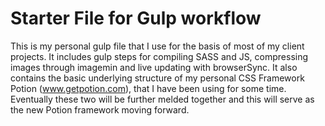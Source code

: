 Starter File for Gulp workflow
====================

This is my personal gulp file that I use for the basis of most of my client projects. It includes gulp steps for compiling SASS and JS, compressing images through imagemin and live updating with browserSync. It also contains the basic underlying structure of my personal CSS Framework Potion (www.getpotion.com), that I have been using for some time. Eventually these two will be further melded together and this will serve as the new Potion framework moving forward.
